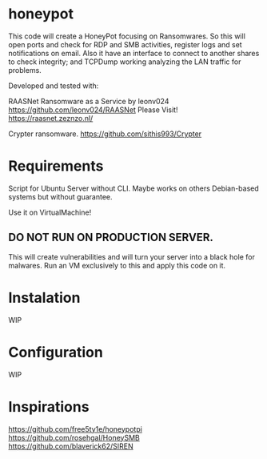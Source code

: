 # honeypot

This code will create a HoneyPot focusing on Ransomwares. 
So this will open ports and check for RDP and SMB activities, register logs and set notifications on email.
Also it have an interface to connect to another shares to check integrity; and TCPDump working analyzing the LAN traffic for problems.

Developed and tested with:

RAASNet Ransomware as a Service by leonv024
https://github.com/leonv024/RAASNet
Please Visit!
https://raasnet.zeznzo.nl/

Crypter ransomware.
https://github.com/sithis993/Crypter

# Requirements

Script for Ubuntu Server without CLI. 
Maybe works on others Debian-based systems but without guarantee.

Use it on VirtualMachine!

## DO NOT RUN ON PRODUCTION SERVER.
This will create vulnerabilities and will turn your server into a black hole for malwares.
Run an VM exclusively to this and apply this code on it.

# Instalation

WIP

# Configuration

WIP



# Inspirations
https://github.com/free5ty1e/honeypotpi
https://github.com/rosehgal/HoneySMB
https://github.com/blaverick62/SIREN
